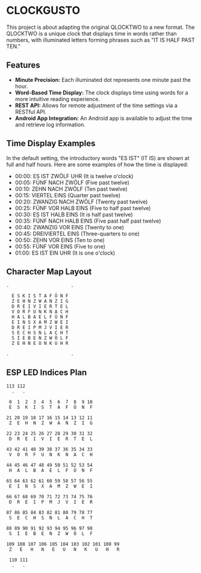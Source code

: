 # CLOCKGUSTO

This project is about adapting the original QLOCKTWO to a new format. The QLOCKTWO is a unique clock that displays time in words rather than numbers, with illuminated letters forming phrases such as "IT IS HALF PAST TEN."

## Features

- **Minute Precision:** Each illuminated dot represents one minute past the hour.
- **Word-Based Time Display:** The clock displays time using words for a more intuitive reading experience.
- **REST API:** Allows for remote adjustment of the time settings via a RESTful API.
- **Android App Integration:** An Android app is available to adjust the time and retrieve log information.

## Time Display Examples
In the default setting, the introductory words "ES IST" (IT IS) are shown at full and half hours. Here are some examples of how the time is displayed:

- 00:00: ES IST ZWÖLF UHR (It is twelve o'clock)
- 00:05: FÜNF NACH ZWÖLF (Five past twelve)
- 00:10: ZEHN NACH ZWÖLF (Ten past twelve)
- 00:15: VIERTEL EINS (Quarter past twelve)
- 00:20: ZWANZIG NACH ZWÖLF (Twenty past twelve)
- 00:25: FÜNF VOR HALB EINS (Five to half past twelve)
- 00:30: ES IST HALB EINS (It is half past twelve)
- 00:35: FÜNF NACH HALB EINS (Five past half past twelve)
- 00:40: ZWANZIG VOR EINS (Twenty to one)
- 00:45: DREIVIERTEL EINS (Three-quarters to one)
- 00:50: ZEHN VOR EINS (Ten to one)
- 00:55: FÜNF VOR EINS (Five to one)
- 01:00: ES IST EIN UHR (It is one o'clock)

## Character Map Layout
```
.                       .
  
  E S K I S T A F Ü N F 		   
  Z E H N Z W A N Z I G 
  D R E I V I E R T E L 
  V O R F U N K N A C H 
  H A L B A E L F Ü N F
  E I N S X A M Z W E I
  D R E I P M J V I E R
  S E C H S N L A C H T
  S I E B E N Z W Ö L F
  Z E H N E U N K U H R

.                       .
```
## ESP LED Indices Plan
```
113 112
  .   .

 0  1  2  3  4  5  6  7  8  9 10
 E  S  K  I  S  T  A  F  Ü  N  F 	

21 20 19 18 17 16 15 14 13 12 11	   
 Z  E  H  N  Z  W  A  N  Z  I  G 
  
22 23 24 25 26 27 28 29 30 31 32
 D  R  E  I  V  I  E  R  T  E  L

43 42 41 40 39 38 37 36 35 34 33 
 V  O  R  F  U  N  K  N  A  C  H 

44 45 46 47 48 49 50 51 52 53 54
 H  A  L  B  A  E  L  F  Ü  N  F

65 64 63 62 61 60 59 58 57 56 55
 E  I  N  S  X  A  M  Z  W  E  I

66 67 68 69 70 71 72 73 74 75 76
 D  R  E  I  P  M  J  V  I  E  R

87 86 85 84 83 82 81 80 79 78 77
 S  E  C  H  S  N  L  A  C  H  T

88 89 90 91 92 93 94 95 96 97 98
 S  I  E  B  E  N  Z  W  Ö  L  F

109 108 107 106 105 104 103 102 101 100 99
 Z   E   H   N   E   U   N   K   U   H   R

 110 111
  .   .
```